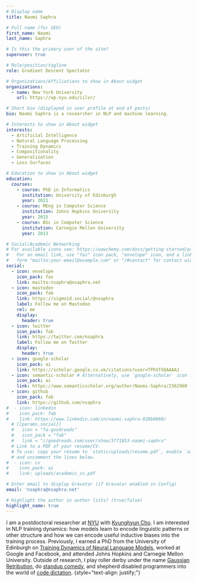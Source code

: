 ```yaml
---
# Display name
title: Naomi Saphra

# Full name (for SEO)
first_name: Naomi
last_name: Saphra

# Is this the primary user of the site?
superuser: true

# Role/position/tagline
role: Gradient Descent Spectator

# Organizations/Affiliations to show in About widget
organizations:
  - name: New York University
    url: https://wp.nyu.edu/cilvr/

# Short bio (displayed in user profile at end of posts)
bio: Naomi Saphra is a researcher in NLP and machine learning.

# Interests to show in About widget
interests:
  - Artificial Intelligence
  - Natural Language Processing
  - Training Dynamics
  - Compositionality
  - Generalization
  - Loss Surfaces

# Education to show in About widget
education:
  courses:
    - course: PhD in Informatics
      institution: University of Edinburgh
      year: 2021
    - course: MEng in Computer Science
      institution: Johns Hopkins University
      year: 2015
    - course: BSc in Computer Science
      institution: Carnegie Mellon University
      year: 2013

# Social/Academic Networking
# For available icons see: https://wowchemy.com/docs/getting-started/page-builder/#icons
#   For an email link, use "fas" icon pack, "envelope" icon, and a link in the
#   form "mailto:your-email@example.com" or "/#contact" for contact widget.
social:
  - icon: envelope
    icon_pack: fas
    link: mailto:nsaphra@nsaphra.net
  - icon: mastodon
    icon_pack: fab
    link: https://sigmoid.social/@nsaphra
    label: Follow me on Mastodon
    rel: me
    display:
      header: true
  - icon: twitter
    icon_pack: fab
    link: https://twitter.com/nsaphra
    label: Follow me on Twitter
    display:
      header: true
  - icon: google-scholar
    icon_pack: ai
    link: https://scholar.google.co.uk/citations?user=TPhVfX8AAAAJ
  - icon: semantic-scholar # Alternatively, use `google-scholar` icon from `ai` icon pack
    icon_pack: ai
    link: https://www.semanticscholar.org/author/Naomi-Saphra/2362960
  - icon: github
    icon_pack: fab
    link: https://github.com/nsaphra
#  - icon: linkedin
#    icon_pack: fab
#    link: https://www.linkedin.com/in/naomi-saphra-028b8060/
  # [[params.social]]
  #   icon = "fa-goodreads"
  #   icon_pack = "fab"
  #   link = "//goodreads.com/user/show/3771853-naomi-saphra"
  # Link to a PDF of your resume/CV.
  # To use: copy your resume to `static/uploads/resume.pdf`, enable `ai` icons in `params.yaml`,
  # and uncomment the lines below.
#  - icon: cv
#    icon_pack: ai
#    link: uploads/academic_cv.pdf

# Enter email to display Gravatar (if Gravatar enabled in Config)
email: 'nsaphra@nsaphra.net'

# Highlight the author in author lists? (true/false)
highlight_name: true
---
```


<!-- <span class="change-person" i-content="I am" they-content="Naomi Saphra is">I am</span>  a postdoctoral researcher at [NYU](https://wp.nyu.edu/cilvr/) with [Kyunghyun Cho](https://kyunghyuncho.me/). <span class="change-person" i-content="I am" they-content="They are">I am</span> interested in NLP training dynamics: how models learn to encode linguistic patterns or other structure and how we can encode useful inductive biases into the training process. Previously, <span class="change-person" i-content="I" they-content="they">I</span>  earned a PhD from the University of Edinburgh on [Training Dynamics of Neural Language Models](uploads/thesis.pdf), worked at Google and Facebook, and attended Johns Hopkins and Carnegie Mellon University. Outside of research, <span class="change-person" i-content="I" they-content="they">I</span> play roller derby under the name [Gaussian Retribution](https://auldreekierollerderby.com/2019/08/10/the-one-gift-i-received-along-with-my-disability/), <span class="change-person" i-content="do" they-content="do">do</span> [standup comedy](https://www.youtube.com/watch?v=BzNDdS-lcqM), and shepherd disabled programmers into the world of [code dictation](post/hands/). -->

<span class="change-person" i-content="I am" they-content="Naomi Saphra is" she-content="Naomi Saphra is">I am</span>  a postdoctoral researcher at [NYU](https://wp.nyu.edu/cilvr/) with [Kyunghyun Cho](https://kyunghyuncho.me/). <span class="change-person" i-content="I am" they-content="They are" she-content="She is">I am</span> interested in NLP training dynamics: how models learn to encode linguistic patterns or other structure and how we can encode useful inductive biases into the training process. Previously, <span class="change-person" i-content="I" they-content="they" she-content="she">I</span>  earned a PhD from the University of Edinburgh on [Training Dynamics of Neural Language Models](uploads/thesis.pdf), worked at Google and Facebook, and attended Johns Hopkins and Carnegie Mellon University. Outside of research, <span class="change-person" i-content="I" they-content="they" she-content="she">I</span> play roller derby under the name [Gaussian Retribution](https://auldreekierollerderby.com/2019/08/10/the-one-gift-i-received-along-with-my-disability/), <span class="change-person" i-content="do" they-content="do" she-content="does">do</span> [standup comedy](https://www.youtube.com/watch?v=BzNDdS-lcqM), and shepherd disabled programmers into the world of [code dictation](post/hands/).
{style="text-align: justify;"}
